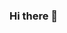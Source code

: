 ### Hi there 👋

<!--
**Ajeet77/Ajeet77** is a ✨ _special_ ✨ repository because its `README.md` (this file) appears on your GitHub profile.

Here are some ideas to get you started:

- 🔭 I’m currently working on Full Stack Developer.
- 🌱 I’m currently learning Java, NodeJs, JavaScript.
- 👯 I’m looking to collaborate on ...
- 🤔 I’m looking for help with Java, NodeJs and JavaScript.
- 💬 Ask me about ...
- 📫 How to reach me: ...
- 😄 Pronouns: Ajeet
- ⚡ Fun fact: ...
-->
